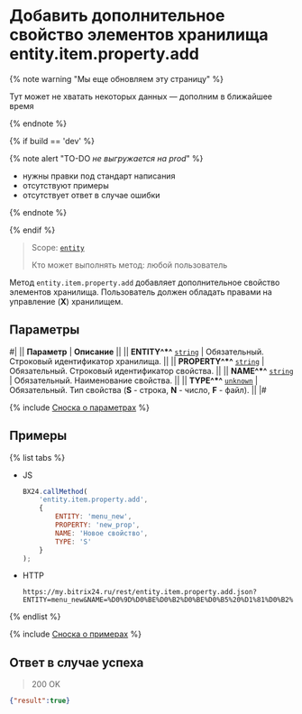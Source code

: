 # Добавить дополнительное свойство элементов хранилища entity.item.property.add

{% note warning "Мы еще обновляем эту страницу" %}

Тут может не хватать некоторых данных — дополним в ближайшее время

{% endnote %}

{% if build == 'dev' %}

{% note alert "TO-DO _не выгружается на prod_" %}

- нужны правки под стандарт написания
- отсутствуют примеры
- отсутствует ответ в случае ошибки

{% endnote %}

{% endif %}

> Scope: [`entity`](../../../scopes/permissions.md)
>
> Кто может выполнять метод: любой пользователь

Метод `entity.item.property.add` добавляет дополнительное свойство элементов хранилища. Пользователь должен обладать правами на управление (**Х**) хранилищем.

## Параметры

#|
|| **Параметр** | **Описание** ||
|| **ENTITY^*^**
[`string`](../../../data-types.md) | Обязательный. Строковый идентификатор хранилища. ||
|| **PROPERTY^*^**
[`string`](../../../data-types.md) | Обязательный. Строковый идентификатор свойства. ||
|| **NAME^*^**
[`string`](../../../data-types.md) | Обязательный. Наименование свойства. ||
|| **TYPE^*^**
[`unknown`](../../../data-types.md) | Обязательный. Тип свойства (**S** - строка, **N** - число, **F** - файл). ||
|#

{% include [Сноска о параметрах](../../../../_includes/required.md) %}

## Примеры

{% list tabs %}

- JS

    ```js
    BX24.callMethod(
        'entity.item.property.add',
        {
            ENTITY: 'menu_new',
            PROPERTY: 'new_prop',
            NAME: 'Новое свойство',
            TYPE: 'S'
        }
    );
    ```

- HTTP

    ```http
    https://my.bitrix24.ru/rest/entity.item.property.add.json?ENTITY=menu_new&NAME=%D0%9D%D0%BE%D0%B2%D0%BE%D0%B5%20%D1%81%D0%B2%D0%BE%D0%B9%D1%81%D1%82%D0%B2%D0%BE&PROPERTY=new_prop&TYPE=S&auth=e690b44d2b3827d2eb9d4dbe59406dbb
    ```

{% endlist %}

{% include [Сноска о примерах](../../../../_includes/examples.md) %}

## Ответ в случае успеха

> 200 OK
```json
{"result":true}
```
